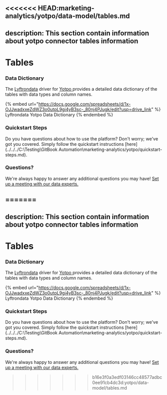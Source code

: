 <<<<<<< HEAD:marketing-analytics/yotpo/data-model/tables.md
---
description: This section contain information about yotpo connector tables information
---

# Tables

### Data Dictionary

The [Lyftrondata](https://www.lyftrondata.com/) driver for [Yotpo](https://www.lyftrondata.com/integration/marketing-analytics/yotpo//)[ ](https://www.lyftrondata.com/integration/yotpo/)provides a detailed data dictionary of the tables with data types and column names.

{% embed url="https://docs.google.com/spreadsheets/d/1x-OJJwadxxeZdWZ3o0utpL9gi4yB3sc-_80nj4PJugk/edit?usp=drive_link" %}
Lyftrondata Yotpo Data Dictionary
{% endembed %}

### Quickstart Steps

Do you have questions about how to use the platform? Don't worry; we've got you covered. Simply follow the quickstart instructions [here](../../../C:\Testing\GitBook Automation\marketing-analytics/yotpo/quickstart-steps.md).

### Questions? <a href="#questions" id="questions"></a>

We're always happy to answer any additional questions you may have! [Set up a meeting with our data experts.](https://www.lyftrondata.com/book-a-meeting/)

=======
---
description: This section contain information about yotpo connector tables information
---

# Tables

### Data Dictionary

The [Lyftrondata](https://www.lyftrondata.com/) driver for [Yotpo](https://www.lyftrondata.com/integration/marketing-analytics/yotpo//)[ ](https://www.lyftrondata.com/integration/yotpo/)provides a detailed data dictionary of the tables with data types and column names.

{% embed url="https://docs.google.com/spreadsheets/d/1x-OJJwadxxeZdWZ3o0utpL9gi4yB3sc-_80nj4PJugk/edit?usp=drive_link" %}
Lyftrondata Yotpo Data Dictionary
{% endembed %}

### Quickstart Steps

Do you have questions about how to use the platform? Don't worry; we've got you covered. Simply follow the quickstart instructions [here](../../../C:\Testing\GitBook Automation\marketing-analytics/yotpo/quickstart-steps.md).

### Questions? <a href="#questions" id="questions"></a>

We're always happy to answer any additional questions you may have! [Set up a meeting with our data experts.](https://www.lyftrondata.com/book-a-meeting/)

>>>>>>> b16e3f0a3edf03146cc48577adbc0ee91cb4dc3d:yotpo/data-model/tables.md
